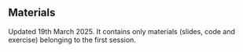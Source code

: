 ## Materials

Updated 19th March 2025. It contains only materials (slides, code and exercise) belonging to the first session.
